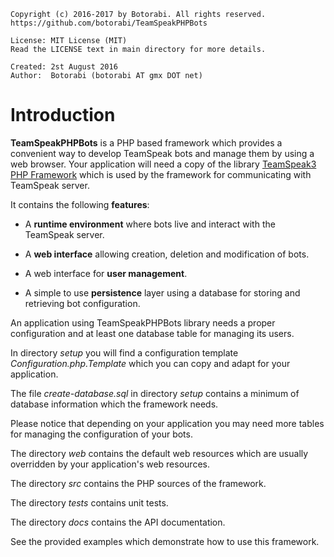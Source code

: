     Copyright (c) 2016-2017 by Botorabi. All rights reserved.
    https://github.com/botorabi/TeamSpeakPHPBots

    License: MIT License (MIT)
    Read the LICENSE text in main directory for more details.

    Created: 2st August 2016
    Author:  Botorabi (botorabi AT gmx DOT net)

# Introduction

**TeamSpeakPHPBots** is a PHP based framework which provides a convenient way to develop TeamSpeak bots and manage them by using a web browser.
Your application will need a copy of the library [TeamSpeak3 PHP Framework] which is used by the framework for communicating with TeamSpeak server. 

It contains the following **features**:

- A **runtime environment** where bots live and interact with the TeamSpeak server.

- A **web interface** allowing creation, deletion and modification of bots.

- A web interface for **user management**.

- A simple to use **persistence** layer using a database for storing and retrieving bot configuration.


An application using TeamSpeakPHPBots library needs a proper configuration and at least one database table for managing its users.

In directory *setup* you will find a configuration template *Configuration.php.Template* which you can copy and adapt for your application.

The file *create-database.sql* in directory *setup* contains a minimum of database information which the framework needs.

Please notice that depending on your application you may need more tables for managing the configuration of your bots.

The directory *web* contains the default web resources which are usually overridden by your application's web resources.

The directory *src* contains the PHP sources of the framework.

The directory *tests* contains unit tests.

The directory *docs* contains the API documentation.

See the provided examples which demonstrate how to use this framework.


[TeamSpeak3 PHP Framework]: https://github.com/planetteamspeak/ts3phpframework

